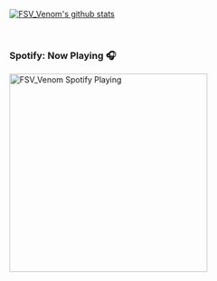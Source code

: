 [![FSV_Venom's github stats](https://github-readme-stats.fsv-venom.vercel.app/api?username=FSV-Venom&theme=react&show_icons=true&count_private=true)](https://github.com/anuraghazra/github-readme-stats)

<br />

### Spotify: Now Playing 🎧

[<img src="https://novatorem.fsv-venom.vercel.app/api/spotify" alt="FSV_Venom Spotify Playing" width="350" />](https://open.spotify.com/user/hnw8p74a5b70em36uandbmvvk)
